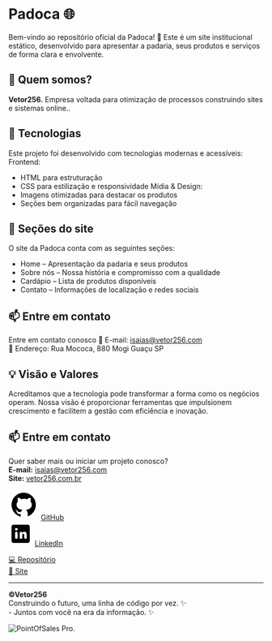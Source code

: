 # Padoca 🌐

Bem-vindo ao repositório oficial da Padoca! 🚀
Este é um site institucional estático, desenvolvido para apresentar a padaria, seus produtos e serviços de forma clara e envolvente.

## 🧩 Quem somos?

**Vetor256.** Empresa voltada para otimização de processos construindo sites e sistemas online..

## 🔧 Tecnologias

Este projeto foi desenvolvido com tecnologias modernas e acessíveis:
Frontend:
- HTML para estruturação
- CSS para estilização e responsividade
Mídia & Design:
- Imagens otimizadas para destacar os produtos
- Seções bem organizadas para fácil navegação

## 🌟 Seções do site
O site da Padoca conta com as seguintes seções:
- Home – Apresentação da padaria e seus produtos
- Sobre nós – Nossa história e compromisso com a qualidade
- Cardápio – Lista de produtos disponíveis
- Contato – Informações de localização e redes sociais

## 📫 Entre em contato
Entre em contato conosco
📧 E-mail: isaias@vetor256.com <br>
📍 Endereço: Rua Mococa, 880 Mogi Guaçu SP

## 💡 Visão e Valores

Acreditamos que a tecnologia pode transformar a forma como os negócios operam. Nossa visão é proporcionar ferramentas que impulsionem crescimento e facilitem a gestão com eficiência e inovação.

## 📫 Entre em contato

Quer saber mais ou iniciar um projeto conosco?  
**E-mail:** isaias@vetor256.com <br>
**Site:** [vetor256.com.br](https://vetor256.com)  

<img src="./img/logotipo-do-github.png" alt="Github"> [GitHub](https://github.com/IsaiasLourenco)<br>
<img src="./img/logotipo-do-linkedin.png" alt="LinkedIn"> [LinkedIn](https://www.linkedin.com/in/isaias-lourenco/)

<a href="https://github.com/IsaiasLourenco/padoca" target="_blank"> 💻 Repositório </a> <br>
<a href="https://isaiaslourenco.github.io/padoca/" target="_blank">🔗 Site</a>

---

**©Vetor256**<br>  Construindo o futuro, uma linha de código por vez. ✨<br>
                    - Juntos com você na era da informação. ✨

<img src="./assets/img/pdv.gif" alt="PointOfSales Pro.">